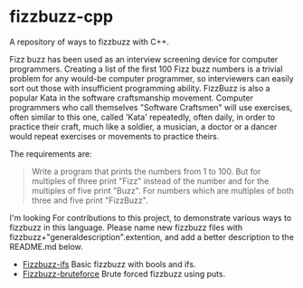 # fizzbuzz-cpp
A repository of ways to fizzbuzz with C++.

Fizz buzz has been used as an interview screening device for computer programmers. Creating a list of the first 100 Fizz buzz numbers is a trivial problem for any would-be computer programmer, so interviewers can easily sort out those with insufficient programming ability. FizzBuzz is also a popular Kata in the software craftsmanship movement. Computer programmers who call themselves "Software Craftsmen" will use exercises, often similar to this one, called 'Kata' repeatedly, often daily, in order to practice their craft, much like a soldier, a musician, a doctor or a dancer would repeat exercises or movements to practice theirs. 


The requirements are:

> Write a program that prints the numbers from 1 to 100. But for multiples
> of three print "Fizz" instead of the number and for the multiples of
> five print "Buzz". For numbers which are multiples of both three and
> five print "FizzBuzz".

I'm looking For contributions to this project, to demonstrate various ways to fizzbuzz in this language. Please name new fizzbuzz files with fizzbuzz+"generaldescription".extention, and add a better description to the README.md below.


* [Fizzbuzz-ifs](https://github.com/coston/fizzbuzz-cpp/blob/master/Fizzbuzz-ifs) Basic fizzbuzz with bools and ifs.
* [Fizzbuzz-bruteforce](https://github.com/coston/fizzbuzz-cpp/blob/master/Fizzbuzz-ifs) Brute forced fizzbuzz using puts. 